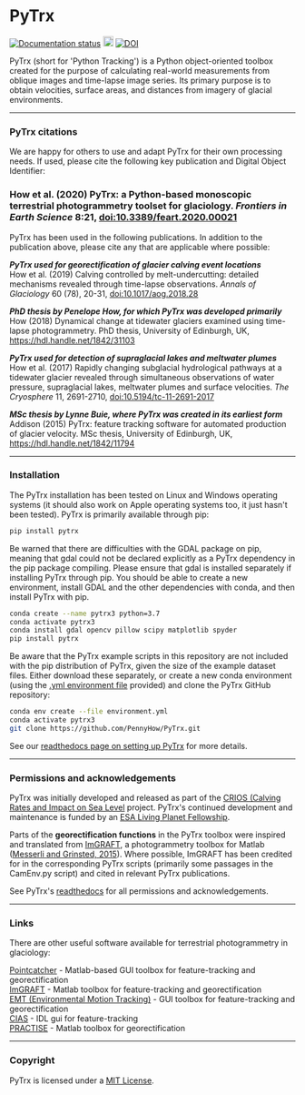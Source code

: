 # PyTrx
<a href='https://pytrx.readthedocs.io/en/latest/?badge=latest'> <img src='https://readthedocs.org/projects/pytrx/badge/?version=latest' alt='Documentation status' /></a> <a href="https://badge.fury.io/py/pytrx"><img src="https://badge.fury.io/py/pytrx.svg" alt="PyPI status" height="18"></a> <a href="https://zenodo.org/badge/latestdoi/91549468"><img src="https://zenodo.org/badge/91549468.svg" alt="DOI"></a><br>

PyTrx (short for 'Python Tracking') is a Python object-oriented toolbox created for the purpose of calculating real-world measurements from oblique images and time-lapse image series. Its primary purpose is to obtain velocities, surface areas, and distances from imagery of glacial environments. <br>

<hr>

<h3>PyTrx citations</h3>

We are happy for others to use and adapt PyTrx for their own processing needs. If used, please cite the following key publication and Digital Object Identifier:<br>

<h3>How et al. (2020) PyTrx: a Python-based monoscopic terrestrial photogrammetry toolset for glaciology. <i>Frontiers in Earth Science</i> 8:21, <a href="https://dx.doi.org/10.3389/feart.2020.00021">doi:10.3389/feart.2020.00021</a></h3>

PyTrx has been used in the following publications. In addition to the publication above, please cite any that are applicable where possible:<br>

<b>*PyTrx used for georectification of glacier calving event locations*</b><br>
How et al. (2019) Calving controlled by melt-undercutting: detailed mechanisms revealed through time-lapse observations. <i>Annals of Glaciology</i> 60 (78), 20-31, <a href="https://dx.doi.org/10.1017/aog.2018.28">doi:10.1017/aog.2018.28</a><br>

<b>*PhD thesis by Penelope How, for which PyTrx was developed primarily*</b><br>
How (2018) Dynamical change at tidewater glaciers examined using time-lapse photogrammetry. PhD thesis, University of Edinburgh, UK, <a href="https://hdl.handle.net/1842/31103">https://hdl.handle.net/1842/31103</a><br>

<b>*PyTrx used for detection of supraglacial lakes and meltwater plumes*</b><br>
How et al. (2017) Rapidly changing subglacial hydrological pathways at a tidewater glacier revealed through simultaneous observations of water pressure, supraglacial lakes, meltwater plumes and surface velocities. <i>The Cryosphere</i> 11, 2691-2710, <a href="https://doi.org/10.5194/tc-11-2691-2017">doi:10.5194/tc-11-2691-2017</a><br>

<b>*MSc thesis by Lynne Buie, where PyTrx was created in its earliest form*</b><br>
Addison (2015) PyTrx: feature tracking software for automated production of glacier velocity. MSc thesis, University of Edinburgh, UK, <a href="https://hdl.handle.net/1842/11794">https://hdl.handle.net/1842/11794</a><br>

<hr>

<h3>Installation</h3>

The PyTrx installation has been tested on Linux and Windows operating systems (it should also work on Apple operating systems too, it just hasn't been tested). PyTrx is primarily available through pip:

```bash
pip install pytrx
```
Be warned that there are difficulties with the GDAL package on pip, meaning that gdal could not be declared explicitly as a PyTrx dependency in the pip package compiling. Please ensure that gdal is installed separately if installing PyTrx through pip. You should be able to create a new environment, install GDAL and the other dependencies with conda, and then install PyTrx with pip.

```bash
conda create --name pytrx3 python=3.7
conda activate pytrx3
conda install gdal opencv pillow scipy matplotlib spyder
pip install pytrx
```

Be aware that the PyTrx example scripts in this repository are not included with the pip distribution of PyTrx, given the size of the example dataset files. Either download these separately, or create a new conda environment (using the <a href="https://github.com/PennyHow/PyTrx/blob/master/environment.yml">.yml environment file</a> provided) and clone the PyTrx GitHub repository:

```bash
conda env create --file environment.yml
conda activate pytrx3
git clone https://github.com/PennyHow/PyTrx.git
```

See our <a href="https://pytrx.readthedocs.io/en/latest/Installation.html">readthedocs page on setting up PyTrx</a> for more details.

<hr>

<h3>Permissions and acknowledgements</h3>

PyTrx was initially developed and released as part of the  <a href="https://www.researchinsvalbard.no/project/20000000-0000-0000-0000-000000007037/project-info"> CRIOS (Calving Rates and Impact on Sea Level</a> project. PyTrx's continued development and maintenance is funded by an <a href="https://eo4society.esa.int/projects/griml/">ESA Living Planet Fellowship</a>.<br>

Parts of the <b>georectification functions</b> in the PyTrx toolbox were inspired and translated from <a href="http://imgraft.glaciology.net/">ImGRAFT</a>, a photogrammetry toolbox for Matlab (<a href="https://www.geosci-instrum-method-data-syst.net/4/23/2015/gi-4-23-2015.pdf">Messerli and Grinsted, 2015</a>). Where possible, ImGRAFT has been credited for in the corresponding PyTrx scripts (primarily some passages in the CamEnv.py script) and cited in relevant PyTrx publications. <br>

See PyTrx's <a href="https://pytrx.readthedocs.io/en/latest/Links.html">readthedocs</a> for all permissions and acknowledgements.

<hr>
 
<h3>Links</h3>

There are other useful software available for terrestrial photogrammetry in glaciology: <br>

<a href="http://www.lancaster.ac.uk/staff/jamesm/software/pointcatcher.htm">Pointcatcher</a> - Matlab-based GUI toolbox for feature-tracking and georectification <br>
<a href="http://imgraft.glaciology.net/">ImGRAFT</a> - Matlab toolbox for feature-tracking and georectification <br>
<a href="https://tu-dresden.de/bu/umwelt/geo/ipf/photogrammetrie/forschung/forschungsprojekte/emt">EMT (Environmental Motion Tracking)</a> - GUI toolbox for feature-tracking and georectification <br>
<a href="http://www.mn.uio.no/geo/english/research/projects/icemass/cias/">CIAS</a> - IDL gui for feature-tracking <br>
<a href="https://www.geosci-model-dev.net/9/307/2016/">PRACTISE</a> - Matlab toolbox for georectification

<hr>

<h3>Copyright</h3>

PyTrx is licensed under a <a href="https://choosealicense.com/licenses/mit/">MIT License</a>.
